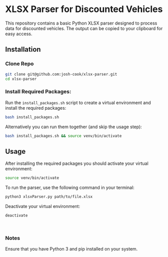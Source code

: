 # XLSX Parser for Discounted Vehicles

This repository contains a basic Python XLSX parser designed to process data for discounted vehicles. The output can be copied to your clipboard for easy access.


## Installation

### Clone Repo
```bash
git clone git@github.com:josh-cook/xlsx-parser.git
cd xlsx-parser
```

### Install Required Packages: 

Run the `install_packages.sh` script to create a virtual environment and install the required packages:
```bash
bash install_packages.sh
```

Alternatively you can run them together (and skip the usage step):

```bash
bash install_packages.sh && source venv/bin/activate
```

## Usage
After installing the required packages you should activate your virtual environment: 

```bash
source venv/bin/activate
```

To run the parser, use the following command in your terminal:

```bash
python3 xlsxParser.py path/to/file.xlsx
```

Deactivate your virtual environment:

```bash
deactivate
```

<br>

### Notes
Ensure that you have Python 3 and pip installed on your system.